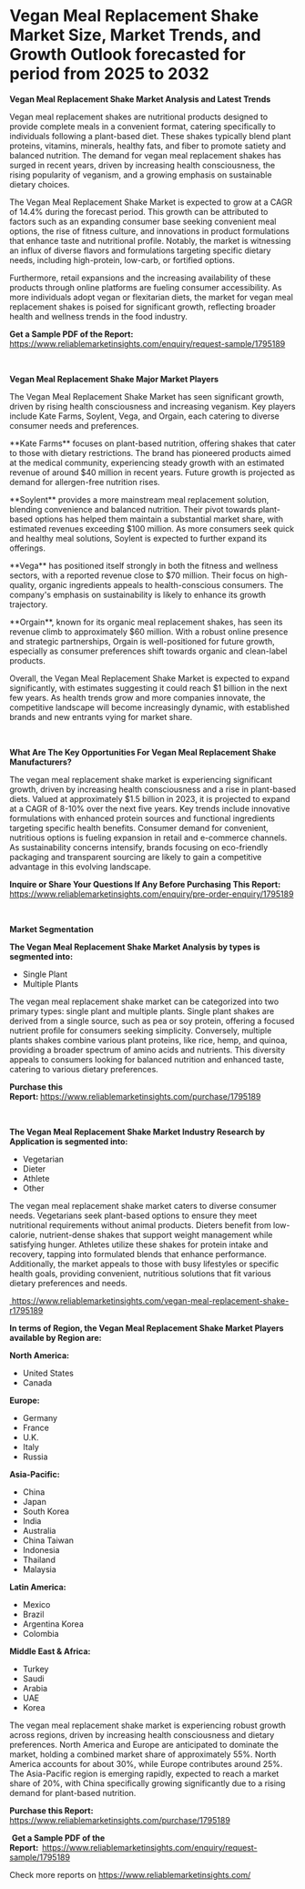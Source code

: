 <p><h1>Vegan Meal Replacement Shake Market Size, Market Trends, and Growth Outlook forecasted for period from 2025 to 2032</h1></p><p><strong>Vegan Meal Replacement Shake Market Analysis and Latest Trends</strong></p>
<p><p>Vegan meal replacement shakes are nutritional products designed to provide complete meals in a convenient format, catering specifically to individuals following a plant-based diet. These shakes typically blend plant proteins, vitamins, minerals, healthy fats, and fiber to promote satiety and balanced nutrition. The demand for vegan meal replacement shakes has surged in recent years, driven by increasing health consciousness, the rising popularity of veganism, and a growing emphasis on sustainable dietary choices.</p><p>The Vegan Meal Replacement Shake Market is expected to grow at a CAGR of 14.4% during the forecast period. This growth can be attributed to factors such as an expanding consumer base seeking convenient meal options, the rise of fitness culture, and innovations in product formulations that enhance taste and nutritional profile. Notably, the market is witnessing an influx of diverse flavors and formulations targeting specific dietary needs, including high-protein, low-carb, or fortified options.</p><p>Furthermore, retail expansions and the increasing availability of these products through online platforms are fueling consumer accessibility. As more individuals adopt vegan or flexitarian diets, the market for vegan meal replacement shakes is poised for significant growth, reflecting broader health and wellness trends in the food industry.</p></p>
<p><strong>Get a Sample PDF of the Report:&nbsp;</strong> <a href="https://www.reliablemarketinsights.com/enquiry/request-sample/1795189?utm_campaign=3121&utm_medium=2&utm_source=Github&utm_content=ia&utm_term=07042025&utm_id=vegan-meal-replacement-shake">https://www.reliablemarketinsights.com/enquiry/request-sample/1795189</a></p>
<p>&nbsp;</p>
<p><strong>Vegan Meal Replacement Shake Major Market Players</strong></p>
<p><p>The Vegan Meal Replacement Shake Market has seen significant growth, driven by rising health consciousness and increasing veganism. Key players include Kate Farms, Soylent, Vega, and Orgain, each catering to diverse consumer needs and preferences.</p><p>**Kate Farms** focuses on plant-based nutrition, offering shakes that cater to those with dietary restrictions. The brand has pioneered products aimed at the medical community, experiencing steady growth with an estimated revenue of around $40 million in recent years. Future growth is projected as demand for allergen-free nutrition rises.</p><p>**Soylent** provides a more mainstream meal replacement solution, blending convenience and balanced nutrition. Their pivot towards plant-based options has helped them maintain a substantial market share, with estimated revenues exceeding $100 million. As more consumers seek quick and healthy meal solutions, Soylent is expected to further expand its offerings.</p><p>**Vega** has positioned itself strongly in both the fitness and wellness sectors, with a reported revenue close to $70 million. Their focus on high-quality, organic ingredients appeals to health-conscious consumers. The company's emphasis on sustainability is likely to enhance its growth trajectory.</p><p>**Orgain**, known for its organic meal replacement shakes, has seen its revenue climb to approximately $60 million. With a robust online presence and strategic partnerships, Orgain is well-positioned for future growth, especially as consumer preferences shift towards organic and clean-label products.</p><p>Overall, the Vegan Meal Replacement Shake Market is expected to expand significantly, with estimates suggesting it could reach $1 billion in the next few years. As health trends grow and more companies innovate, the competitive landscape will become increasingly dynamic, with established brands and new entrants vying for market share.</p></p>
<p>&nbsp;</p>
<p><strong>What Are The Key Opportunities For Vegan Meal Replacement Shake Manufacturers?</strong></p>
<p><p>The vegan meal replacement shake market is experiencing significant growth, driven by increasing health consciousness and a rise in plant-based diets. Valued at approximately $1.5 billion in 2023, it is projected to expand at a CAGR of 8-10% over the next five years. Key trends include innovative formulations with enhanced protein sources and functional ingredients targeting specific health benefits. Consumer demand for convenient, nutritious options is fueling expansion in retail and e-commerce channels. As sustainability concerns intensify, brands focusing on eco-friendly packaging and transparent sourcing are likely to gain a competitive advantage in this evolving landscape.</p></p>
<p><strong>Inquire or Share Your Questions If Any Before Purchasing This Report:</strong> <a href="https://www.reliablemarketinsights.com/enquiry/pre-order-enquiry/1795189?utm_campaign=3121&utm_medium=2&utm_source=Github&utm_content=ia&utm_term=07042025&utm_id=vegan-meal-replacement-shake">https://www.reliablemarketinsights.com/enquiry/pre-order-enquiry/1795189</a></p>
<p>&nbsp;</p>
<p><strong>Market Segmentation</strong></p>
<p><strong>The Vegan Meal Replacement Shake Market Analysis by types is segmented into:</strong></p>
<p><ul><li>Single Plant</li><li>Multiple Plants</li></ul></p>
<p><p>The vegan meal replacement shake market can be categorized into two primary types: single plant and multiple plants. Single plant shakes are derived from a single source, such as pea or soy protein, offering a focused nutrient profile for consumers seeking simplicity. Conversely, multiple plants shakes combine various plant proteins, like rice, hemp, and quinoa, providing a broader spectrum of amino acids and nutrients. This diversity appeals to consumers looking for balanced nutrition and enhanced taste, catering to various dietary preferences.</p></p>
<p><strong>Purchase this Report:&nbsp;</strong><a href="https://www.reliablemarketinsights.com/purchase/1795189?utm_campaign=3121&utm_medium=2&utm_source=Github&utm_content=ia&utm_term=07042025&utm_id=vegan-meal-replacement-shake">https://www.reliablemarketinsights.com/purchase/1795189</a></p>
<p>&nbsp;</p>
<p><strong>The Vegan Meal Replacement Shake Market Industry Research by Application is segmented into:</strong></p>
<p><ul><li>Vegetarian</li><li>Dieter</li><li>Athlete</li><li>Other</li></ul></p>
<p><p>The vegan meal replacement shake market caters to diverse consumer needs. Vegetarians seek plant-based options to ensure they meet nutritional requirements without animal products. Dieters benefit from low-calorie, nutrient-dense shakes that support weight management while satisfying hunger. Athletes utilize these shakes for protein intake and recovery, tapping into formulated blends that enhance performance. Additionally, the market appeals to those with busy lifestyles or specific health goals, providing convenient, nutritious solutions that fit various dietary preferences and needs.</p></p>
<p><a href="https://www.reliablemarketinsights.com/vegan-meal-replacement-shake-r1795189?utm_campaign=3121&utm_medium=2&utm_source=Github&utm_content=ia&utm_term=07042025&utm_id=vegan-meal-replacement-shake">&nbsp;https://www.reliablemarketinsights.com/vegan-meal-replacement-shake-r1795189</a></p>
<p><strong>In terms of Region, the Vegan Meal Replacement Shake Market Players available by Region are:</strong></p>
<p>
    <p> <strong> North America: </strong>
        <ul>
            <li>United States</li>
            <li>Canada</li>
        </ul>
        </p> 
    <p> <strong> Europe: </strong>
        <ul>
            <li>Germany</li>
            <li>France</li>
            <li>U.K.</li>
            <li>Italy</li>
            <li>Russia</li>
        </ul>
        </p> 
    <p> <strong> Asia-Pacific: </strong>
        <ul>
            <li>China</li>
            <li>Japan</li>
            <li>South Korea</li>
            <li>India</li>
            <li>Australia</li>
            <li>China Taiwan</li>
            <li>Indonesia</li>
            <li>Thailand</li>
            <li>Malaysia</li>
        </ul>
        </p> 
    <p> <strong> Latin America: </strong>
        <ul>
            <li>Mexico</li>
            <li>Brazil</li>
            <li>Argentina Korea</li>
            <li>Colombia</li>
        </ul>
        </p> 
    <p> <strong> Middle East & Africa: </strong>
        <ul>
            <li>Turkey</li>
            <li>Saudi</li>
            <li>Arabia</li>
            <li>UAE</li>
            <li>Korea</li>
        </ul>
    </p>
    </p>
<p><p>The vegan meal replacement shake market is experiencing robust growth across regions, driven by increasing health consciousness and dietary preferences. North America and Europe are anticipated to dominate the market, holding a combined market share of approximately 55%. North America accounts for about 30%, while Europe contributes around 25%. The Asia-Pacific region is emerging rapidly, expected to reach a market share of 20%, with China specifically growing significantly due to a rising demand for plant-based nutrition.</p></p>
<p><strong>Purchase this Report: </strong><a href="https://www.reliablemarketinsights.com/purchase/1795189?utm_campaign=3121&utm_medium=2&utm_source=Github&utm_content=ia&utm_term=07042025&utm_id=vegan-meal-replacement-shake">https://www.reliablemarketinsights.com/purchase/1795189</a></p>
<p>&nbsp;<strong>Get a Sample PDF of the Report:&nbsp;&nbsp;</strong><a href="https://www.reliablemarketinsights.com/enquiry/request-sample/1795189?utm_campaign=3121&utm_medium=2&utm_source=Github&utm_content=ia&utm_term=07042025&utm_id=vegan-meal-replacement-shake">https://www.reliablemarketinsights.com/enquiry/request-sample/1795189</a></p>
<p><strong></strong></p>
<p>Check more reports on <a href="https://www.reliablemarketinsights.com/?utm_campaign=3121&utm_medium=2&utm_source=Github&utm_content=ia&utm_term=07042025&utm_id=vegan-meal-replacement-shake">https://www.reliablemarketinsights.com/</a></p>